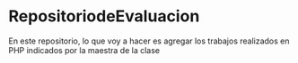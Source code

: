 # RepositoriodeEvaluacion
En este repositorio, lo que voy a hacer es agregar los trabajos realizados en PHP indicados por la maestra de la clase
